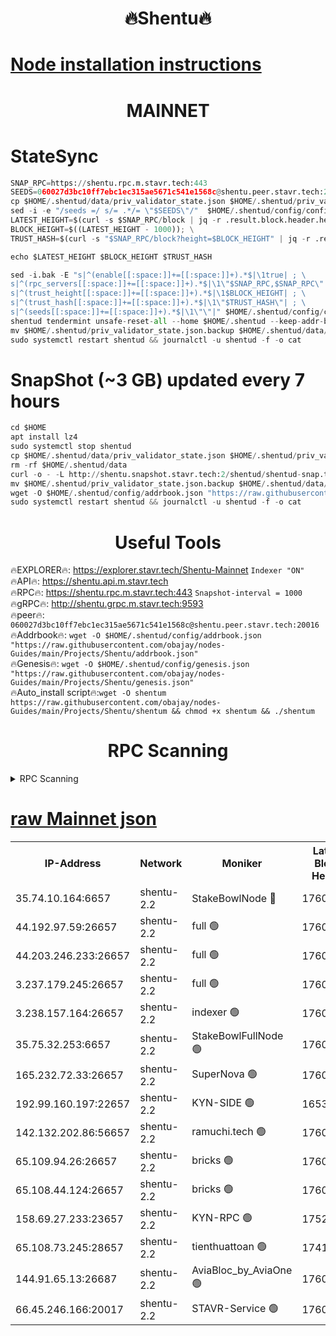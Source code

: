 <h1 align="center"> 🔥Shentu🔥</h1>

[Node installation instructions](https://github.com/obajay/nodes-Guides/tree/main/Projects/Shentu)
=
<h1 align="center"> MAINNET</h1>

# StateSync
```python
SNAP_RPC=https://shentu.rpc.m.stavr.tech:443
SEEDS=060027d3bc10ff7ebc1ec315ae5671c541e1568c@shentu.peer.stavr.tech:20016
cp $HOME/.shentud/data/priv_validator_state.json $HOME/.shentud/priv_validator_state.json.backup
sed -i -e "/seeds =/ s/= .*/= \"$SEEDS\"/"  $HOME/.shentud/config/config.toml
LATEST_HEIGHT=$(curl -s $SNAP_RPC/block | jq -r .result.block.header.height); \
BLOCK_HEIGHT=$((LATEST_HEIGHT - 1000)); \
TRUST_HASH=$(curl -s "$SNAP_RPC/block?height=$BLOCK_HEIGHT" | jq -r .result.block_id.hash)

echo $LATEST_HEIGHT $BLOCK_HEIGHT $TRUST_HASH

sed -i.bak -E "s|^(enable[[:space:]]+=[[:space:]]+).*$|\1true| ; \
s|^(rpc_servers[[:space:]]+=[[:space:]]+).*$|\1\"$SNAP_RPC,$SNAP_RPC\"| ; \
s|^(trust_height[[:space:]]+=[[:space:]]+).*$|\1$BLOCK_HEIGHT| ; \
s|^(trust_hash[[:space:]]+=[[:space:]]+).*$|\1\"$TRUST_HASH\"| ; \
s|^(seeds[[:space:]]+=[[:space:]]+).*$|\1\"\"|" $HOME/.shentud/config/config.toml
shentud tendermint unsafe-reset-all --home $HOME/.shentud --keep-addr-book
mv $HOME/.shentud/priv_validator_state.json.backup $HOME/.shentud/data/priv_validator_state.json
sudo systemctl restart shentud && journalctl -u shentud -f -o cat
```
# SnapShot (~3 GB) updated every 7 hours
```python
cd $HOME
apt install lz4
sudo systemctl stop shentud
cp $HOME/.shentud/data/priv_validator_state.json $HOME/.shentud/priv_validator_state.json.backup
rm -rf $HOME/.shentud/data
curl -o - -L http://shentu.snapshot.stavr.tech:2/shentud/shentud-snap.tar.lz4 | lz4 -c -d - | tar -x -C $HOME/.shentud --strip-components 2
mv $HOME/.shentud/priv_validator_state.json.backup $HOME/.shentud/data/priv_validator_state.json
wget -O $HOME/.shentud/config/addrbook.json "https://raw.githubusercontent.com/obajay/nodes-Guides/main/Projects/Shentu/addrbook.json"
sudo systemctl restart shentud && journalctl -u shentud -f -o cat
```

 <h1 align="center"> Useful Tools</h1>

🔥EXPLORER🔥:     https://explorer.stavr.tech/Shentu-Mainnet        `Indexer "ON"` \
🔥API🔥:          https://shentu.api.m.stavr.tech \
🔥RPC🔥:          https://shentu.rpc.m.stavr.tech:443              `Snapshot-interval = 1000` \
🔥gRPC🔥:         http://shentu.grpc.m.stavr.tech:9593 \
🔥peer🔥:         `060027d3bc10ff7ebc1ec315ae5671c541e1568c@shentu.peer.stavr.tech:20016` \
🔥Addrbook🔥:  `wget -O $HOME/.shentud/config/addrbook.json "https://raw.githubusercontent.com/obajay/nodes-Guides/main/Projects/Shentu/addrbook.json"` \
🔥Genesis🔥:  `wget -O $HOME/.shentud/config/genesis.json "https://raw.githubusercontent.com/obajay/nodes-Guides/main/Projects/Shentu/genesis.json"` \
🔥Auto_install script🔥:`wget -O shentum https://raw.githubusercontent.com/obajay/nodes-Guides/main/Projects/Shentu/shentum && chmod +x shentum && ./shentum`

<h1 align="center"> RPC Scanning</h1>

<details>
<summary>RPC Scanning</summary>

<h2 align="center"> We scan nodes in real time every 4 hours. And we provide the final result of RPC endpoints.
We cannot influence the operation of these nodes in any way. </h2>


```python
If Voting Power is higher than 0 --> then the Node is a validator of the network and may be subject to attack and be a potential threat to the chain.
```
```python
We marked such validators with a red symbol
```

</details>

[raw Mainnet json](https://rpc-check.shentum.stavr.tech/shentum/rpc-shentum-result.json)
=


<table><tr><th>IP-Address</th><th>Network</th><th>Moniker</th><th>Latest Block Height</th><th>Earliest Block Height</th><th>Catching Up</th><th>Tx Index</th><th>Voting Power</th><th>Scan Time</th></tr><tr><td>35.74.10.164:6657</td><td>shentu-2.2</td><td>StakeBowlNode 🔴</td><td>17606290</td><td>8308501</td><td>False</td><td>on</td><td>50178</td><td>2024-03-12T17:10:10.297882303UTC</td></tr><tr><td>44.192.97.59:26657</td><td>shentu-2.2</td><td>full 🟢</td><td>17606289</td><td>9786901</td><td>False</td><td>on</td><td>0</td><td>2024-03-12T17:10:06.964443348UTC</td></tr><tr><td>44.203.246.233:26657</td><td>shentu-2.2</td><td>full 🟢</td><td>17606291</td><td>9786901</td><td>False</td><td>on</td><td>0</td><td>2024-03-12T17:10:19.023520854UTC</td></tr><tr><td>3.237.179.245:26657</td><td>shentu-2.2</td><td>full 🟢</td><td>17606293</td><td>9786901</td><td>False</td><td>on</td><td>0</td><td>2024-03-12T17:10:27.752069560UTC</td></tr><tr><td>3.238.157.164:26657</td><td>shentu-2.2</td><td>indexer 🟢</td><td>17606295</td><td>9786901</td><td>False</td><td>on</td><td>0</td><td>2024-03-12T17:10:40.988600572UTC</td></tr><tr><td>35.75.32.253:6657</td><td>shentu-2.2</td><td>StakeBowlFullNode 🟢</td><td>17606299</td><td>10470762</td><td>False</td><td>on</td><td>0</td><td>2024-03-12T17:11:05.008934470UTC</td></tr><tr><td>165.232.72.33:26657</td><td>shentu-2.2</td><td>SuperNova 🟢</td><td>17606299</td><td>15936001</td><td>False</td><td>off</td><td>0</td><td>2024-03-12T17:11:03.715609480UTC</td></tr><tr><td>192.99.160.197:22657</td><td>shentu-2.2</td><td>KYN-SIDE 🟢</td><td>16533605</td><td>16083091</td><td>False</td><td>on</td><td>0</td><td>2024-03-12T17:11:53.057499325UTC</td></tr><tr><td>142.132.202.86:56657</td><td>shentu-2.2</td><td>ramuchi.tech 🟢</td><td>17606305</td><td>16196001</td><td>False</td><td>on</td><td>0</td><td>2024-03-12T17:11:43.289642584UTC</td></tr><tr><td>65.109.94.26:26657</td><td>shentu-2.2</td><td>bricks 🟢</td><td>17606307</td><td>16401001</td><td>False</td><td>on</td><td>0</td><td>2024-03-12T17:11:50.293147994UTC</td></tr><tr><td>65.108.44.124:26657</td><td>shentu-2.2</td><td>bricks 🟢</td><td>17606307</td><td>16401001</td><td>False</td><td>on</td><td>0</td><td>2024-03-12T17:11:53.384451727UTC</td></tr><tr><td>158.69.27.233:23657</td><td>shentu-2.2</td><td>KYN-RPC 🟢</td><td>17528125</td><td>16778677</td><td>False</td><td>on</td><td>0</td><td>2024-03-12T17:11:41.028956536UTC</td></tr><tr><td>65.108.73.245:28657</td><td>shentu-2.2</td><td>tienthuattoan 🟢</td><td>17415110</td><td>17399930</td><td>False</td><td>on</td><td>0</td><td>2024-03-12T17:11:15.933352689UTC</td></tr><tr><td>144.91.65.13:26687</td><td>shentu-2.2</td><td>AviaBloc_by_AviaOne 🟢</td><td>17606300</td><td>17593845</td><td>False</td><td>off</td><td>0</td><td>2024-03-12T17:11:13.551337250UTC</td></tr><tr><td>66.45.246.166:20017</td><td>shentu-2.2</td><td>STAVR-Service 🟢</td><td>17606306</td><td>17604001</td><td>False</td><td>on</td><td>0</td><td>2024-03-12T17:11:49.937743328UTC</td></tr></table>
